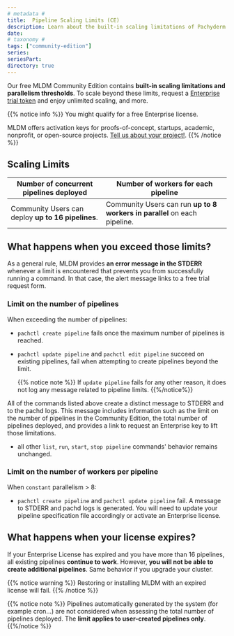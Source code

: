 ```yaml
---
# metadata # 
title:  Pipeline Scaling Limits (CE)
description: Learn about the built-in scaling limitations of Pachyderm's Community Edition.
date: 
# taxonomy #
tags: ["community-edition"]
series:
seriesPart:
directory: true 
---
```


Our free MLDM Community Edition contains **built-in scaling limitations and parallelism thresholds**. To scale beyond these limits, request a [Enterprise trial token](https://www.pachyderm.com/trial/) and enjoy unlimited scaling, and more.

{{% notice info %}} 
You might qualify for a free Enterprise license.

MLDM offers activation keys for proofs-of-concept, startups, academic, nonprofit, or open-source projects. [Tell us about your project!](https://www.pachyderm.com/trial/).
{{% /notice %}}

## Scaling Limits

|**Number of concurrent pipelines** deployed| **Number of workers** for each pipeline|
|------|------|
|Community Users can deploy **up to 16 pipelines**.| Community Users can run **up to 8 workers in parallel** on each pipeline.|

## What happens when you exceed those limits?

As a general rule, MLDM provides **an error message in the STDERR** whenever a limit is encountered that prevents you from successfully running a command. In that case, the alert message links to a free trial request form.

### Limit on the number of pipelines
When exceeding the number of pipelines:

- `pachctl create pipeline` fails once the maximum number of pipelines is reached.

- `pachctl update pipeline`  and `pachctl edit pipeline` succeed on existing pipelines, fail when attempting to create pipelines beyond the limit.

  {{% notice note %}} 
  If `update pipeline` fails for any other reason, it does not log any message related to pipeline limits.
  {{%/notice%}}

All of the commands listed above create a distinct message to STDERR and to the pachd logs. This message includes information such as the limit on the number of pipelines in the Community Edition, the total number of pipelines deployed, and provides a link to request an Enterprise key to lift those limitations.  

- all other `list`, `run`, `start`, `stop pipeline` commands' behavior remains unchanged.

### Limit on the number of workers per pipeline
When `constant` parallelism > 8: 

- `pachctl create pipeline` and `pachctl update pipeline` fail. A message to STDERR and pachd logs is generated. You will need to update your pipeline specification file accordingly or activate an Enterprise license.

## What happens when your license expires? 

If your Enterprise License has expired and you have more than 16 pipelines, all existing pipelines **continue to work**. However, **you will not be able to create additional pipelines**. Same behavior if you upgrade your cluster.

{{% notice warning %}}
Restoring or installing MLDM with an expired license will fail.
{{% /notice %}}

{{% notice note %}}
Pipelines automatically generated by the system (for example cron...) are not considered when assessing the total number of pipelines deployed. The **limit applies to user-created pipelines only**. 
{{%/notice %}}
